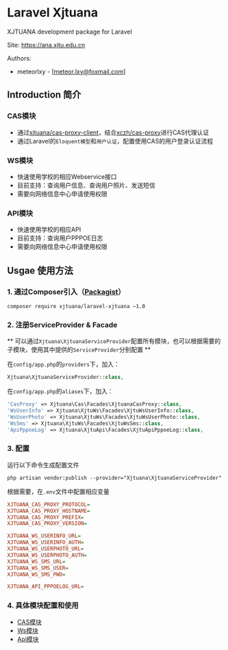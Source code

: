 # Laravel Xjtuana

XJTUANA development package for Laravel

Site: https://ana.xjtu.edu.cn

Authors:
- meteorlxy - [meteor.lxy@foxmail.com]

## Introduction 简介

### CAS模块

- 通过[xjtuana/cas-proxy-client](https://git.xjtuana.com/XJTUANA/cas-proxy-client-php)，结合[xczh/cas-proxy](https://git.xjtuana.com/xczh/cas-proxy)进行CAS代理认证
- 通过Laravel的`Eloquent模型`和`用户认证`，配置使用CAS的用户登录认证流程

### WS模块

- 快速使用学校的相应Webservice接口
- 目前支持：查询用户信息、查询用户照片、发送短信
- 需要向网络信息中心申请使用权限

### API模块

- 快速使用学校的相应API
- 目前支持：查询用户PPPOE日志
- 需要向网络信息中心申请使用权限



## Usgae 使用方法

### 1. 通过Composer引入（[Packagist](https://packagist.org/packages/xjtuana/laravel-xjtuana)）

```
composer require xjtuana/laravel-xjtuana ~1.0
```

### 2. 注册ServiceProvider & Facade

** 可以通过`Xjtuana\XjtuanaServiceProvider`配置所有模块，也可以根据需要的子模块，使用其中提供的`ServiceProvider`分别配置 **

在`config/app.php`的`providers`下，加入：

```php
Xjtuana\XjtuanaServiceProvider::class,
```

在`config/app.php`的`aliases`下，加入：

```php
'CasProxy' => Xjtuana\Cas\Facades\XjtuanaCasProxy::class,
'WsUserInfo' => Xjtuana\XjtuWs\Facades\XjtuWsUserInfo::class,
'WsUserPhoto' => Xjtuana\XjtuWs\Facades\XjtuWsUserPhoto::class,
'WsSms' => Xjtuana\XjtuWs\Facades\XjtuWsSms::class,
'ApiPppoeLog' => Xjtuana\XjtuApi\Facades\XjtuApiPppoeLog::class,
```

### 3. 配置

运行以下命令生成配置文件

```shell
php artisan vendor:publish --provider="Xjtuana\XjtuanaServiceProvider"
```

根据需要，在`.env`文件中配置相应变量

```ini
XJTUANA_CAS_PROXY_PROTOCOL=
XJTUANA_CAS_PROXY_HOSTNAME=
XJTUANA_CAS_PROXY_PREFIX=
XJTUANA_CAS_PROXY_VERSION=

XJTUANA_WS_USERINFO_URL=
XJTUANA_WS_USERINFO_AUTH=
XJTUANA_WS_USERPHOTO_URL=
XJTUANA_WS_USERPHOTO_AUTH=
XJTUANA_WS_SMS_URL=
XJTUANA_WS_SMS_USER=
XJTUANA_WS_SMS_PWD=

XJTUANA_API_PPPOELOG_URL=
```

### 4. 具体模块配置和使用

- [CAS模块](./src/Cas/Readme.md)
- [Ws模块](./src/XjtuWs/Readme.md)
- [Api模块](./src/XjtuApi/Readme.md)
